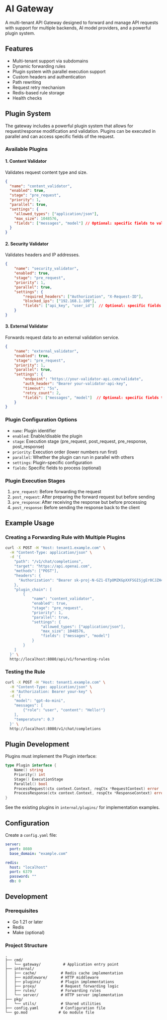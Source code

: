 # AI Gateway

A multi-tenant API Gateway designed to forward and manage API requests with support for multiple backends, AI model providers, and a powerful plugin system.

## Features

- Multi-tenant support via subdomains
- Dynamic forwarding rules
- Plugin system with parallel execution support
- Custom headers and authentication
- Path rewriting
- Request retry mechanism
- Redis-based rule storage
- Health checks

## Plugin System

The gateway includes a powerful plugin system that allows for request/response modification and validation. Plugins can be executed in parallel and can access specific fields of the request.

### Available Plugins

#### 1. Content Validator
Validates request content type and size.

```json
{
  "name": "content_validator",
  "enabled": true,
  "stage": "pre_request",
  "priority": 1,
  "parallel": true,
  "settings": {
    "allowed_types": ["application/json"],
    "max_size": 1048576,
    "fields": ["messages", "model"] // Optional: specific fields to validate
  }
} 
```

#### 2. Security Validator
Validates headers and IP addresses.

```json
{
    "name": "security_validator",
    "enabled": true,
    "stage": "pre_request",
    "priority": 1,
    "parallel": true,
    "settings": {
        "required_headers": ["Authorization", "X-Request-ID"],
        "blocked_ips": ["192.168.1.100"],
        "fields": ["api_key", "user_id"]  // Optional: specific fields to validate
    }
}
```

#### 3. External Validator
Forwards request data to an external validation service.

```json
{
    "name": "external_validator",
    "enabled": true,
    "stage": "pre_request",
    "priority": 1,
    "parallel": true,
    "settings": {
        "endpoint": "https://your-validator-api.com/validate",
        "auth_header": "Bearer your-validator-api-key",
        "timeout": "5s",
        "retry_count": 2,
        "fields": ["messages", "model"]  // Optional: specific fields to validate
    }
}
```

### Plugin Configuration Options

- `name`: Plugin identifier
- `enabled`: Enable/disable the plugin
- `stage`: Execution stage (pre_request, post_request, pre_response, post_response)
- `priority`: Execution order (lower numbers run first)
- `parallel`: Whether the plugin can run in parallel with others
- `settings`: Plugin-specific configuration
- `fields`: Specific fields to process (optional)

### Plugin Execution Stages

1. `pre_request`: Before forwarding the request
2. `post_request`: After preparing the forward request but before sending
3. `pre_response`: After receiving the response but before processing
4. `post_response`: Before sending the response back to the client

## Example Usage

### Creating a Forwarding Rule with Multiple Plugins

```bash
curl -X POST -H "Host: tenant1.example.com" \
  -H "Content-Type: application/json" \
  -d '{
    "path": "/v1/chat/completions",
    "target": "https://api.openai.com",
    "methods": ["POST"],
    "headers": {
      "Authorization": "Bearer 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"
    },
    "plugin_chain": [
        {
            "name": "content_validator",
            "enabled": true,
            "stage": "pre_request",
            "priority": 1,
            "parallel": true,
            "settings": {
                "allowed_types": ["application/json"],
                "max_size": 1048576,
                "fields": ["messages", "model"]
            }
        }
    ]
  }' \
  http://localhost:8080/api/v1/forwarding-rules
```

### Testing the Rule

```bash
curl -X POST -H "Host: tenant1.example.com" \
  -H "Content-Type: application/json" \
  -H "Authorization: Bearer your-key" \
  -d '{
    "model": "gpt-4o-mini",
    "messages": [
        {"role": "user", "content": "Hello!"}
    ],
    "temperature": 0.7
  }' \
  http://localhost:8080/v1/chat/completions
```

## Plugin Development

Plugins must implement the Plugin interface:

```go
type Plugin interface {
    Name() string
    Priority() int
    Stage() ExecutionStage
    Parallel() bool
    ProcessRequest(ctx context.Context, reqCtx *RequestContext) error
    ProcessResponse(ctx context.Context, respCtx *ResponseContext) error
}
```

See the existing plugins in `internal/plugins/` for implementation examples.

## Configuration

Create a `config.yaml` file:

```yaml
server:
  port: 8080
  base_domain: "example.com"

redis:
  host: "localhost"
  port: 6379
  password: ""
  db: 0
```

## Development

### Prerequisites

- Go 1.21 or later
- Redis
- Make (optional)

### Project Structure

```
.
├── cmd/
│   └── gateway/          # Application entry point
├── internal/
│   ├── cache/           # Redis cache implementation
│   ├── middleware/      # HTTP middleware
│   ├── plugins/         # Plugin implementations
│   ├── proxy/           # Request forwarding logic
│   ├── rules/           # Forwarding rules
│   └── server/          # HTTP server implementation
├── pkg/
│   └── utils/           # Shared utilities
├── config.yaml          # Configuration file
└── go.mod              # Go module file
```

